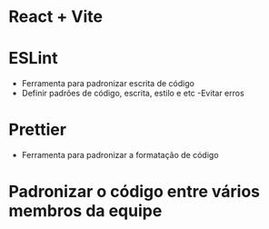 # React + Vite

# ESLint

- Ferramenta para padronizar escrita de código
- Definir padrões de código, escrita, estilo e etc
  -Evitar erros

# Prettier

- Ferramenta para padronizar a formatação de código

# Padronizar o código entre vários membros da equipe
